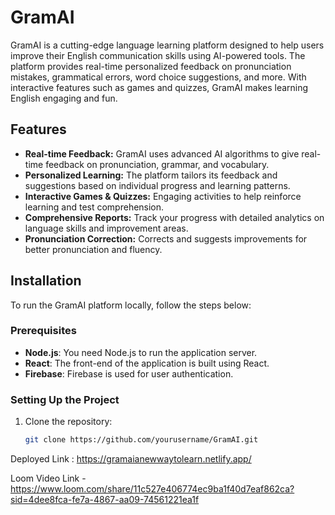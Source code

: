 # GramAI

GramAI is a cutting-edge language learning platform designed to help users improve their English communication skills using AI-powered tools. The platform provides real-time personalized feedback on pronunciation mistakes, grammatical errors, word choice suggestions, and more. With interactive features such as games and quizzes, GramAI makes learning English engaging and fun.

## Features

- **Real-time Feedback:** GramAI uses advanced AI algorithms to give real-time feedback on pronunciation, grammar, and vocabulary.
- **Personalized Learning:** The platform tailors its feedback and suggestions based on individual progress and learning patterns.
- **Interactive Games & Quizzes:** Engaging activities to help reinforce learning and test comprehension.
- **Comprehensive Reports:** Track your progress with detailed analytics on language skills and improvement areas.
- **Pronunciation Correction:** Corrects and suggests improvements for better pronunciation and fluency.

## Installation

To run the GramAI platform locally, follow the steps below:

### Prerequisites

- **Node.js**: You need Node.js to run the application server.
- **React**: The front-end of the application is built using React.
- **Firebase**: Firebase is used for user authentication.

### Setting Up the Project

1. Clone the repository:

   ```bash
   git clone https://github.com/yourusername/GramAI.git

Deployed Link : https://gramaianewwaytolearn.netlify.app/ 



Loom Video Link - https://www.loom.com/share/11c527e406774ec9ba1f40d7eaf862ca?sid=4dee8fca-fe7a-4867-aa09-74561221ea1f
